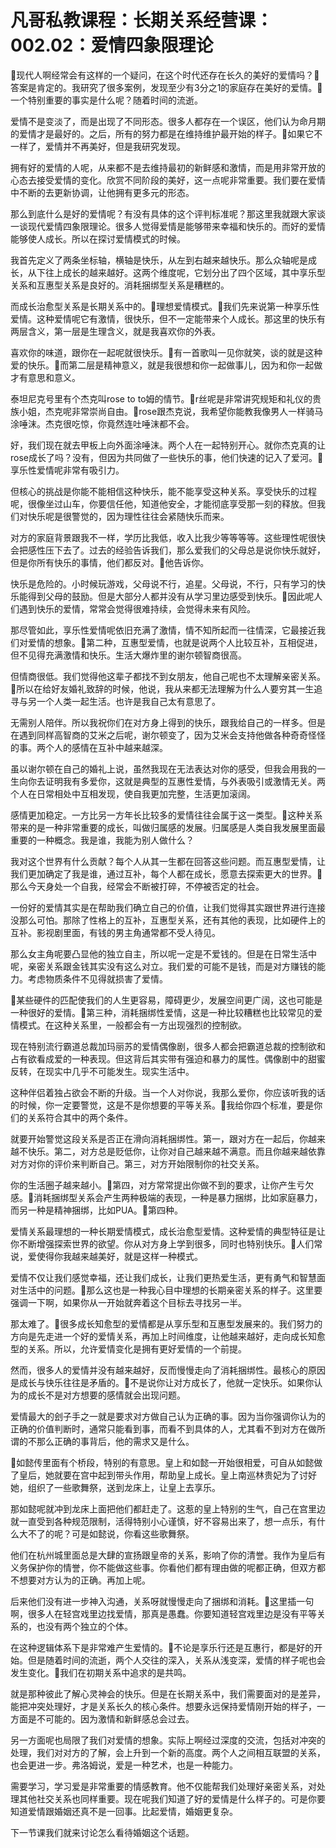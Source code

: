 # 凡哥私教课程：长期关系经营课：002.02：爱情四象限理论

🎼现代人啊经常会有这样的一个疑问，在这个时代还存在长久的美好的爱情吗？🎼答案是肯定的。我研究了很多案例，发现至少有3分之1的家庭存在美好的爱情。🎼一个特别重要的事实是什么呢？随着时间的流逝。

爱情不是变淡了，而是出现了不同形态。很多人都存在一个误区，他们认为命月期的爱情才是最好的。之后，所有的努力都是在维持维护最开始的样子。🎼如果它不一样了，爱情并不再美好，但是我研究发现。

拥有好的爱情的人呢，从来都不是去维持最初的新鲜感和激情，而是用非常开放的心态去接受爱情的变化。欣赏不同阶段的美好，这一点呢非常重要。我们要在爱情中不断的去更新协调，让他拥有更多元的形态。

那么到底什么是好的爱情呢？有没有具体的这个评判标准呢？那这里我就跟大家谈一谈现代爱情四象限理论。很多人觉得爱情是能够带来幸福和快乐的。而好的爱情能够使人成长。所以在探讨爱情模式的时候。

我首先定义了两条坐标轴，横轴是快乐，从左到右越来越快乐。那么众轴呢是成长，从下往上成长的越来越好。这两个维度呢，它划分出了四个区域，其中享乐型关系和互惠型关系是良好的。消耗捆绑型关系是糟糕的。

而成长治愈型关系是长期关系中的。🎼理想爱情模式。🎼我们先来说第一种享乐性爱情。这种爱情呢它有激情，很快乐，但不一定能带来个人成长。那这里的快乐有两层含义，第一层是生理含义，就是我喜欢你的外表。

喜欢你的味道，跟你在一起呢就很快乐。🎼有一首歌叫一见你就笑，谈的就是这种爱的快乐。🎼而第二层是精神意义，就是我很想和你一起做事儿，因为和你一起做才有意思和意义。

泰坦尼克号里有个杰克叫rose to to姆的情节。🎼r丝呢是非常讲究规矩和礼仪的贵族小姐，杰克呢非常崇尚自由。🎼rose跟杰克说，我希望你能教我像男人一样骑马涂唾沫。杰克很吃惊，你竟然连吐唾沫都不会。

好，我们现在就去甲板上向外面涂唾沫。两个人在一起特别开心。就你杰克真的让rose成长了吗？没有，但因为共同做了一些快乐的事，他们快速的记入了爱河。🎼享乐性爱情呢非常有吸引力。

但核心的挑战是你能不能相信这种快乐，能不能享受这种关系。享受快乐的过程呢，很像坐过山车，你要信任他，知道他安全，才能彻底享受那一刻的释放。但我们对快乐呢是很警觉的，因为理性往往会紧随快乐而来。

对方的家庭背景跟我不一样，学历比我低，收入比我少等等等等。这些理性呢很快会把感性压下去了。过去的经验告诉我们，那么爱我们的父母总是说你快乐就好，但是你所有快乐的事情，他们都反对。🎼他告诉你。

快乐是危险的。小时候玩游戏，父母说不行，追星。父母说，不行，只有学习的快乐能得到父母的鼓励。但是大部分人都并没有从学习里边感受到快乐。🎼因此呢人们遇到快乐的爱情，常常会觉得很难持续，会觉得未来有风险。

那尽管如此，享乐性爱情呢依旧充满了激情，情不知所起而一往情深，它最接近我们对爱情的想象。🎼第二种，互惠型爱情，也就是说两个人比较互补，互相促进，但不见得充满激情和快乐。生活大爆炸里的谢尔顿智商很高。

但情商很低。我们觉得他这辈子都找不到女朋友，他自己呢也不太理解亲密关系。🎼所以在给好友婚礼致辞的时候，他说，我从来都无法理解为什么人要穷其一生追寻与另一个人类一起生活。也许是我自己太有意思了。

无需别人陪伴。所以我祝你们在对方身上得到的快乐，跟我给自己的一样多。但是在遇到同样高智商的艾米之后呢，谢尔顿变了，因为艾米会支持他做各种奇奇怪怪的事。两个人的感情在互补中越来越深。

虽以谢尔顿在自己的婚礼上说，虽然我现在无法表达对你的感受，但我会用我的一生向你去证明我有多爱你，这就是典型的互惠性爱情，与外表吸引或激情无关。两个人在日常相处中互相发现，使自我更加完整，生活更加滚阔。

感情更加稳定。一方比另一方年长比较多的爱情往往会属于这一类型。🎼这种关系带来的是一种非常重要的成长，叫做归属感的发展。归属感是人类自我发展里面最重要的一种概念。我是谁，我能为别人做什么？

我对这个世界有什么贡献？每个人从其一生都在回答这些问题。而互惠型爱情，让我们更加确定了我是谁，通过互补，每个人都在成长，愿意去探索更大的世界。🎼那么今天身处一个自我，经常会不断被打碎，不停被否定的社会。

一份好的爱情其实是在帮助我们确立自己的价值，让我们觉得其实跟世界进行连接没那么可怕。那除了性格上的互补，互惠型关系，还有其他的表现，比如硬件上的互补。影视剧里面，有钱的男主角通常都不受人待见。

那么女主角呢要凸显他的独立自主，所以呢一定是不爱钱的。但是在日常生活中呢，亲密关系跟金钱其实没有这么对立。我们爱的可能不是钱，而是对方赚钱的能力。考虑物质条件不见得就损害了爱情。

🎼某些硬件的匹配使我们的人生更容易，障碍更少，发展空间更广阔，这也可能是一种很好的爱情。🎼第三种，消耗捆绑性爱情，这是一种比较糟糕也比较常见的爱情模式。在这种关系里，一般都会有一方出现强烈的控制欲。

现在特别流行霸道总裁加玛丽苏的爱情偶像剧，很多人都会把霸道总裁的控制欲和占有欲看成爱的一种表现。但这背后其实带有强迫和暴力的属性。偶像剧中的甜蜜反转，在现实中几乎不可能发生。现实生活中。

这种伴侣着独占欲会不断的升级。当一个人对你说，我那么爱你，你应该听我的话的时候，你一定要警觉，这是不是你想要的平等关系。🎼我给你四个标准，要是你们的关系符合其中的两个条件。

就要开始警觉这段关系是否正在滑向消耗捆绑性。第一，跟对方在一起后，你越来越不快乐。第二，对方总是贬低你，让你对自己越来越不满意。而且你越来越依靠对方对你的评价来判断自己。第三，对方开始限制你的社交关系。

你的生活圈子越来越小。🎼第四，对方常常提出你做不到的要求，让你产生亏欠感。🎼消耗捆绑型关系会产生两种极端的表现，一种是暴力捆绑，比如家庭暴力，而另一种是精神捆绑，比如PUA。🎼第四种。

爱情关系最理想的一种长期爱情模式，成长治愈型爱情。这种爱情的典型特征是让你不断增强探索世界的欲望。你从对方身上学到很多，同时也特别快乐。🎼人们常说，爱使得你我越来越美好，就是这样一种模式。

爱情不仅让我们感觉幸福，还让我们成长，让我们更热爱生活，更有勇气和智慧面对生活中的问题。🎼那么这也是一种我心目中理想的长期亲密关系的样子。这里要强调一下啊，如果你从一开始就奔着这个目标去寻找另一半。

那太难了。🎼很多成长知愈型的爱情都是从享乐型和互惠型发展来的。我们努力的方向是先走进一个好的爱情关系，再加上时间维度，让他越来越好，走向成长知愈型的关系。所以，允许爱情变化是拥有更好爱情的一个前提。

然而，很多人的爱情并没有越来越好，反而慢慢走向了消耗捆绑性。最核心的原因是成长与快乐往往是矛盾的。🎼不是说你让对方成长了，他就一定快乐。如果你认为的成长不是对方想要的感情就会出现问题。

爱情最大的刽子手之一就是要求对方做自己认为正确的事。因为当你强调你认为的正确的价值判断时，通常只能看到事，而看不到具体的人，尤其看不到对方在做所谓的不那么正确的事背后，他的需求又是什么。

🎼如懿传里面有个桥段，特别的有意思。皇上和如懿一开始很相爱，可自从如懿做了皇后，她就要在宫中起到带头作用，帮助皇上成长。皇上南巡林贵妃为了讨好她，组织了一些歌舞祭，送到龙床上，让皇上去享乐。

那如懿呢就冲到龙床上面把他们都赶走了。这惹的皇上特别的生气，自己在宫里边就一直受到各种规范限制，活得特别小心谨慎，好不容易出来了，想一点乐，有什么大不了的呢？可是如懿说，你看这些歌舞祭。

他们在杭州城里面总是大肆的宣扬跟皇帝的关系，影响了你的清誉。我作为皇后有义务保护你的情誉，你不能做这些事。你看他们都有理由做的呢都正确，但双方都不想要对方认为的正确。再加上呢。

后来他们没有进一步神入沟通，关系呀就慢慢走向了捆绑和消耗。🎼这里插一句啊，很多人在轻宫戏里边找爱情，那真是愚蠢。你要知道轻宫戏里边是没有平等关系的，也没有两个独立的个体。

在这种逻辑体系下是非常难产生爱情的。🎼不论是享乐行还是互惠行，都是好的开始。但是随着时间的流逝，两个人交往的深入，关系从浅变深，爱情的样子呢也会发生变化。🎼我们在初期关系中追求的是共鸣。

就是那种彼此了解心灵神会的快乐。但是在长期关系中，我们需要面对的是差异，能把冲突处理好，才是关系长久的核心条件。想要永远保持爱情刚开始的样子，一方面是不可能的。因为激情和新鲜感总会过去。

另一方面呢也局限了我们对爱情的想象。实际上啊经过深度的交流，包括对冲突的处理，我们对对方的了解，会上升到一个新的高度。两个人之间相互联盟的关系，也会更进一步。弗洛姆说，爱是一种艺术，也是一种能力。

需要学习，学习爱是非常重要的情感教育。他不仅能帮我们处理好亲密关系，对处理其他社交关系也同样重要。现在呢我们知道了好的爱情是什么样子的。可是你要知道爱情跟婚姻还真不是一回事。比起爱情，婚姻更复杂。

下一节课我们就来讨论怎么看待婚姻这个话题。